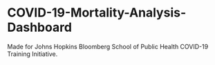 # COVID-19-Mortality-Analysis-Dashboard
Made for Johns Hopkins Bloomberg School of Public Health COVID-19 Training Initiative.
